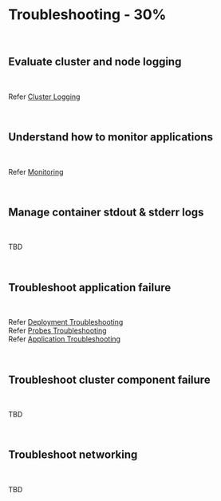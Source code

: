 # Troubleshooting - 30%

<br />

## Evaluate cluster and node logging

<br />

Refer [Cluster Logging](https://kubernetes.io/docs/tasks/debug-application-cluster/debug-cluster/#looking-at-logs)

<br />

## Understand how to monitor applications

<br />

Refer [Monitoring](../topics/monitoring.md)

<br />

## Manage container stdout & stderr logs

<br />

TBD

<br />

## Troubleshoot application failure

<br />

Refer [Deployment Troubleshooting](../topics/deployments.md#troubleshooting)  
Refer [Probes Troubleshooting](../topics/probes.md#troubleshooting)  
Refer [Application Troubleshooting](https://kubernetes.io/docs/tasks/debug-application-cluster/debug-application/)

<br />

## Troubleshoot cluster component failure

<br />

TBD

<br />

## Troubleshoot networking

<br />

TBD

<br />

